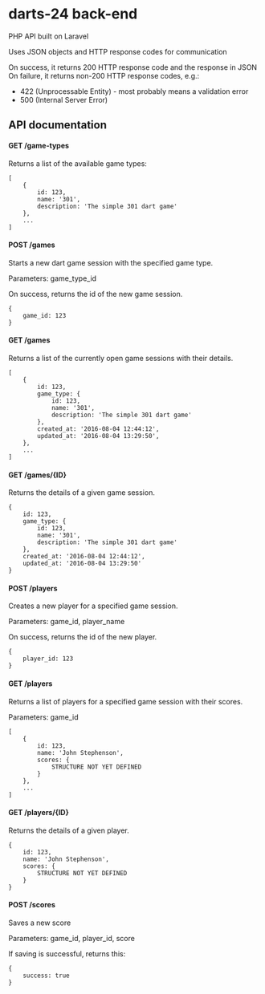 # darts-24 back-end

PHP API built on Laravel

Uses JSON objects and HTTP response codes for communication

On success, it returns 200 HTTP response code and the response in JSON
On failure, it returns non-200 HTTP response codes, e.g.:

+ 422 (Unprocessable Entity) - most probably means a validation error
+ 500 (Internal Server Error)

## API documentation

#### GET /game-types

Returns a list of the available game types:
```
[
    {
        id: 123,
        name: '301',
        description: 'The simple 301 dart game'
    },
    ...
]
```

#### POST /games

Starts a new dart game session with the specified game type.

Parameters: game_type_id

On success, returns the id of the new game session.

```
{
    game_id: 123
}
```

#### GET /games

Returns a list of the currently open game sessions with their details.

```
[
    {
        id: 123,
        game_type: {
            id: 123,
            name: '301',
            description: 'The simple 301 dart game'
        },
        created_at: '2016-08-04 12:44:12',
        updated_at: '2016-08-04 13:29:50',
    },
    ...
]
```

#### GET /games/{ID}

Returns the details of a given game session.
```
{
    id: 123,
    game_type: {
        id: 123,
        name: '301',
        description: 'The simple 301 dart game'
    },
    created_at: '2016-08-04 12:44:12',
    updated_at: '2016-08-04 13:29:50'
}
```

#### POST /players

Creates a new player for a specified game session.

Parameters: game_id, player_name

On success, returns the id of the new player.

```
{
    player_id: 123
}
```

#### GET /players

Returns a list of players for a specified game session with their scores.

Parameters: game_id
```
[
    {
        id: 123,
        name: 'John Stephenson',
        scores: {
            STRUCTURE NOT YET DEFINED
        }
    },
    ...
]
```

#### GET /players/{ID}

Returns the details of a given player.

```
{
    id: 123,
    name: 'John Stephenson',
    scores: {
        STRUCTURE NOT YET DEFINED
    }
}
```

#### POST /scores

Saves a new score

Parameters: game_id, player_id, score

If saving is successful, returns this:
```
{
    success: true
}
```
